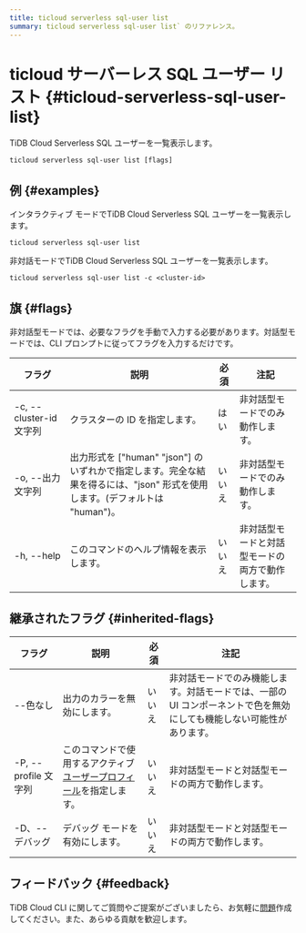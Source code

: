 ```yaml
---
title: ticloud serverless sql-user list
summary: ticloud serverless sql-user list` のリファレンス。
---
```


# ticloud サーバーレス SQL ユーザー リスト {#ticloud-serverless-sql-user-list}

TiDB Cloud Serverless SQL ユーザーを一覧表示します。

```shell
ticloud serverless sql-user list [flags]
```

## 例 {#examples}

インタラクティブ モードでTiDB Cloud Serverless SQL ユーザーを一覧表示します。

```shell
ticloud serverless sql-user list
```

非対話モードでTiDB Cloud Serverless SQL ユーザーを一覧表示します。

```shell
ticloud serverless sql-user list -c <cluster-id>
```

## 旗 {#flags}

非対話型モードでは、必要なフラグを手動で入力する必要があります。対話型モードでは、CLI プロンプトに従ってフラグを入力するだけです。

| フラグ                  | 説明                                                                                                                      | 必須  | 注記                       |
| -------------------- | ----------------------------------------------------------------------------------------------------------------------- | --- | ------------------------ |
| -c, --cluster-id 文字列 | クラスターの ID を指定します。                                                                                                       | はい  | 非対話型モードでのみ動作します。         |
| -o, --出力文字列          | 出力形式を [&quot;human&quot; &quot;json&quot;] のいずれかで指定します。完全な結果を得るには、&quot;json&quot; 形式を使用します。(デフォルトは &quot;human&quot;)。 | いいえ | 非対話型モードでのみ動作します。         |
| -h, --help           | このコマンドのヘルプ情報を表示します。                                                                                                     | いいえ | 非対話型モードと対話型モードの両方で動作します。 |

## 継承されたフラグ {#inherited-flags}

| フラグ               | 説明                                                                             | 必須  | 注記                                                           |
| ----------------- | ------------------------------------------------------------------------------ | --- | ------------------------------------------------------------ |
| --色なし             | 出力のカラーを無効にします。                                                                 | いいえ | 非対話モードでのみ機能します。対話モードでは、一部の UI コンポーネントで色を無効にしても機能しない可能性があります。 |
| -P, --profile 文字列 | このコマンドで使用するアクティブ[ユーザープロフィール](/tidb-cloud/cli-reference.md#user-profile)を指定します。 | いいえ | 非対話型モードと対話型モードの両方で動作します。                                     |
| -D、--デバッグ         | デバッグ モードを有効にします。                                                               | いいえ | 非対話型モードと対話型モードの両方で動作します。                                     |

## フィードバック {#feedback}

TiDB Cloud CLI に関してご質問やご提案がございましたら、お気軽に[問題](https://github.com/tidbcloud/tidbcloud-cli/issues/new/choose)作成してください。また、あらゆる貢献を歓迎します。
